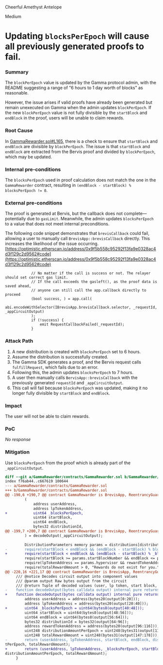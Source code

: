 Cheerful Amethyst Antelope

Medium

# Updating `blocksPerEpoch` will cause all previously generated proofs to fail.

### Summary

The `blockPerEpoch` value is updated by the Gamma protocol admin, with the README suggesting a range of "6 hours to 1 day worth of blocks" as reasonable. 

However, the issue arises if valid proofs have already been generated but remain unexecuted on Gamma when the admin updates `blockPerEpoch`. If the new `blockPerEpoch` value is not fully divisible by the `startBlock` and `endBlock` in the proof, users will be unable to claim rewards.


### Root Cause

In [GammaRewarder.sol#L165](https://github.com/sherlock-audit/2024-10-gamma-rewarder/blob/main/GammaRewarder/contracts/GammaRewarder.sol#L165), there is a check to ensure that `startBlock` and `endBlock` are divisible by `blockPerEpoch`. The issue is that `startBlock` and `endBlock` are extracted from the Bervis proof and divided by `blockPerEpoch`, which may be updated.


### Internal pre-conditions

The `blocksPerEpoch` used in proof calculation does not match the one in the `GammaRewarder` contract, resulting in `(endBlock - startBlock) % blocksPerEpoch != 0`.


### External pre-conditions

The proof is generated at Bervis, but the callback does not complete—potentially due to `gasLimit`. Meanwhile, the admin updates `blocksPerEpoch` to a value that does not meet internal preconditions.

The following code snippet demonstrates that `brevisCallback` could fail, allowing a user to manually call `BrevisApp::brevisCallback` directly. This increases the likelihood of the issue occurring.
[https://optimistic.etherscan.io/address/0x9f5b558c95292f13fa9e0328ac4d3f129c2d9562#code](https://optimistic.etherscan.io/address/0x9f5b558c95292f13fa9e0328ac4d3f129c2d9562#code)
```solidity
            // No matter if the call is success or not. The relayer should set correct gas limit.
            // If the call exceeds the gasleft(), as the proof data is saved ahead,
            // anyone can still call the app.callback directly to proceed
            (bool success, ) = app.call(
                abi.encodeWithSelector(IBrevisApp.brevisCallback.selector, _requestId, _appCircuitOutput)
            );
            if (!success) {
                emit RequestCallbackFailed(_requestId);
            }
```


### Attack Path

1. A new distribution is created with `blocksPerEpoch` set to 6 hours.
2. Assume the distribution is successfully created.
3. The Gamma SDK generates a proof, and the Bervis request calls `fulfillRequest`, which fails due to an error.
4. Following this, the admin updates `blocksPerEpoch` to 7 hours.
5. A user then manually calls `BervisApp::brevisCallback` with the previously generated `requestId` and `_appCircuitOutput`.
6. This call will fail because `blocksPerEpoch` was updated, making it no longer fully divisible by `startBlock` and `endBlock`.


### Impact

The user will not be able to claim rewards. 


### PoC

_No response_

### Mitigation

Use `blocksPerEpoch` from the proof which is already part of the `_appCircuitOutput`.
```diff
diff --git a/GammaRewarder/contracts/GammaRewarder.sol b/GammaRewarder/contracts/GammaRewarder.sol
index f76ab44..c667619 100644
--- a/GammaRewarder/contracts/GammaRewarder.sol
+++ b/GammaRewarder/contracts/GammaRewarder.sol
@@ -190,6 +190,7 @@ contract GammaRewarder is BrevisApp, ReentrancyGuard, Ownable {
         (
             address userAddress,
             address lpTokenAddress,
+            uint64 _blocksPerEpoch,
             uint64 startBlock,
             uint64 endBlock,
             bytes32 distributionId,
@@ -199,7 +200,7 @@ contract GammaRewarder is BrevisApp, ReentrancyGuard, Ownable {
         ) = decodeOutput(_appCircuitOutput);
 
         DistributionParameters memory params = distributions[distributionId];
-        require(startBlock < endBlock && (endBlock - startBlock) % blocksPerEpoch == 0, "Claim period must be valid");
+        require(startBlock < endBlock && (endBlock - startBlock) % _blocksPerEpoch == 0, "Claim period must be valid");
         require(startBlock >= params.startBlockNumber && endBlock <= params.endBlockNumber, "Claim range has to include distribution range.");
         require(lpTokenAddress == params.hypervisor && rewardTokenAddress == params.rewardToken && distributionAmountPerEpoch == params.distributionAmountPerEpoch, "Distribution params must match");
         require(totalRewardAmount > 0, "Rewards do not exist for you.");
@@ -220,16 +221,17 @@ contract GammaRewarder is BrevisApp, ReentrancyGuard, Ownable {
     /// @notice Decodes circuit output into component values
     /// @param output Raw bytes output from the circuit
     /// @return Tuple of decoded values (user, lp token, start block, end block, distribution ID, reward token, distribution amount, reward amount)
-    function decodeOutput(bytes calldata output) internal pure returns (address, address, uint64, uint64, bytes32, address, uint248, uint248) {
+    function decodeOutput(bytes calldata output) internal pure returns (address, address, uint64,uint64, uint64, bytes32, address, uint248, uint248) {
         address userAddress = address(bytes20(output[0:20]));
         address lpTokenAddress = address(bytes20(output[20:40]));
+        uint64 _blocksPerEpoch = uint64(bytes8(output[40:48]));
         uint64 startBlock = uint64(bytes8(output[48:56]));
         uint64 endBlock = uint64(bytes8(output[56:64]));
         bytes32 distributionId = bytes32(output[64:96]);
         address rewardTokenAddress = address(bytes20(output[96:116]));
         uint248 distributionAmountPerEpoch = uint248(bytes31(output[116:147]));
         uint248 totalRewardAmount = uint248(bytes31(output[147:178]));
-        return (userAddress, lpTokenAddress, startBlock, endBlock, distributionId, rewardTokenAddress, distributionAmoun
tPerEpoch, totalRewardAmount);
+        return (userAddress, lpTokenAddress, _blocksPerEpoch, startBlock, endBlock, distributionId, rewardTokenAddress, 
distributionAmountPerEpoch, totalRewardAmount);
     }
 
```